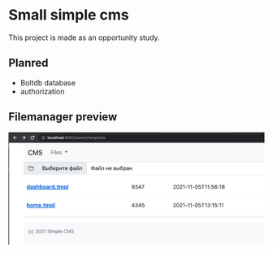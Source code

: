 # Small simple cms

This project is made as an opportunity study.

## Planred

- Boltdb database
- authorization


## Filemanager preview

![tmpls](https://github.com/alexsuslov/cms/raw/main/cmd/server/static/images/tmpls.jpg)
